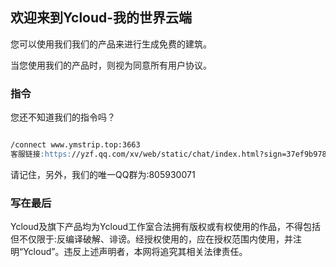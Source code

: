 ## 欢迎来到Ycloud-我的世界云端

您可以使用我们我们的产品来进行生成免费的建筑。

当您使用我们的产品时，则视为同意所有用户协议。

### 指令
您还不知道我们的指令吗？
```markdown

/connect www.ymstrip.top:3663
客服链接:https://yzf.qq.com/xv/web/static/chat/index.html?sign=37ef9b97837350902444cdbd48b7b46133b0166ba3fa45a0a5e6425c173a06d6631e9fba49be35ec79185f3ce0e998d127ae07
```
请记住，另外，我们的唯一QQ群为:805930071


### 写在最后

Ycloud及旗下产品均为Ycloud工作室合法拥有版权或有权使用的作品，不得包括但不仅限于:反编译破解、诽谤。经授权使用的，应在授权范围内使用，并注明“Ycloud”。违反上述声明者，本网将追究其相关法律责任。
